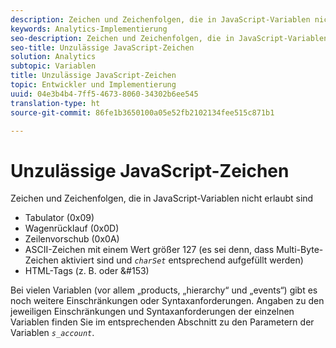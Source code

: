 ```yaml
---
description: Zeichen und Zeichenfolgen, die in JavaScript-Variablen nicht erlaubt sind
keywords: Analytics-Implementierung
seo-description: Zeichen und Zeichenfolgen, die in JavaScript-Variablen nicht erlaubt sind
seo-title: Unzulässige JavaScript-Zeichen
solution: Analytics
subtopic: Variablen
title: Unzulässige JavaScript-Zeichen
topic: Entwickler und Implementierung
uuid: 04e3b4b4-7ff5-4673-8060-34302b6ee545
translation-type: ht
source-git-commit: 86fe1b3650100a05e52fb2102134fee515c871b1

---
```



# Unzulässige JavaScript-Zeichen

Zeichen und Zeichenfolgen, die in JavaScript-Variablen nicht erlaubt sind

* Tabulator (0x09)
* Wagenrücklauf (0x0D)
* Zeilenvorschub (0x0A)
* ASCII-Zeichen mit einem Wert größer 127 (es sei denn, dass Multi-Byte-Zeichen aktiviert sind und *`charSet`* entsprechend aufgefüllt werden)
* HTML-Tags (z. B. <b></b> oder &amp;#153)

Bei vielen Variablen (vor allem „products, „hierarchy“ und „events“) gibt es noch weitere Einschränkungen oder Syntaxanforderungen. Angaben zu den jeweiligen Einschränkungen und Syntaxanforderungen der einzelnen Variablen finden Sie im entsprechenden Abschnitt zu den Parametern der Variablen *`s_account`*.
